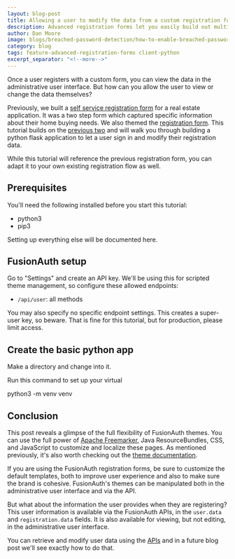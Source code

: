 ```yaml
---
layout: blog-post
title: Allowing a user to modify the data from a custom registration form
description: Advanced registration forms let you easily build out multi-step registration forms, but how do you read the data that is stored?
author: Dan Moore
image: blogs/breached-password-detection/how-to-enable-breached-password-detection-fusionauth.png
category: blog
tags: feature-advanced-registration-forms client-python
excerpt_separator: "<!--more-->"
---
```


Once a user registers with a custom form, you can view the data in the administrative user interface. But how can you allow the user to view or change the data themselves?

<!--more-->

Previously, we built a [self service registration form](TBD) for a real estate application. It was a two step form which captured specific information about their home buying needs. We also themed the [registration form](TBD). This tutorial builds on the [previous two](TBD) and will walk you through building a python flask application to let a user sign in and modify their registration data. 

While this tutorial will reference the previous registration form, you can adapt it to your own existing registration flow as well.

## Prerequisites

You'll need the following installed before you start this tutorial:

* python3
* pip3

Setting up everything else will be documented here.

## FusionAuth setup

Go to "Settings" and create an API key. We'll be using this for scripted theme management, so configure these allowed endpoints:

* `/api/user`: all methods

You may also specify no specific endpoint settings. This creates a super-user key, so beware. That is fine for this tutorial, but for production, please limit access.

## Create the basic python app

Make a directory and change into it.

Run this command to set up your virtual 

python3 -m venv venv

## Conclusion

This post reveals a glimpse of the full flexibility of FusionAuth themes. You can use the full power of [Apache Freemarker](https://freemarker.apache.org/), Java ResourceBundles, CSS, and JavaScript to customize and localize these pages. As mentioned previously, it's also worth checking out the [theme documentation](/docs/v1/tech/themes). 

If you are using the FusionAuth registration forms, be sure to customize the default templates, both to improve user experience and also to make sure the brand is cohesive. FusionAuth's themes can be manipulated both in the administrative user interface and via the API.

But what about the information the user provides when they are registering? This user information is available via the FusionAuth APIs, in the `user.data` and `registration.data` fields. It is also available for viewing, but not editing, in the administrative user interface. 

You can retrieve and modify user data using the [APIs](/docs/v1/tech/apis) and in a future blog post we'll see exactly how to do that.

